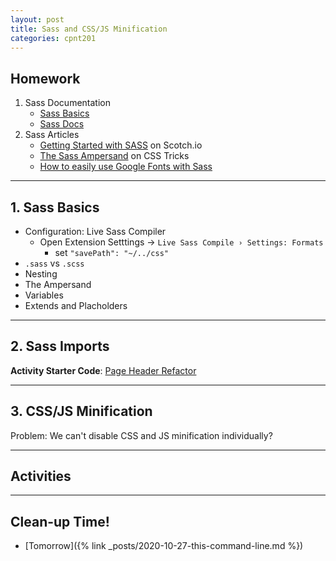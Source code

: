 ```yaml
---
layout: post
title: Sass and CSS/JS Minification
categories: cpnt201
---
```


## Homework
1. Sass Documentation
    - [Sass Basics](https://sass-lang.com/guide)
    - [Sass Docs](https://sass-lang.com/documentation)
2. Sass Articles
    - [Getting Started with SASS](https://scotch.io/tutorials/getting-started-with-sass) on Scotch.io
    - [The Sass Ampersand](https://css-tricks.com/the-sass-ampersand/) on CSS Tricks
    - [How to easily use Google Fonts with Sass](https://www.developerdrive.com/how-to-easily-use-google-fonts-with-sass/)

---

## 1. Sass Basics
- Configuration: Live Sass Compiler
  - Open Extension Setttings -> `Live Sass Compile › Settings: Formats`
    - set `"savePath": "~/../css"`
- `.sass` vs `.scss`
- Nesting
- The Ampersand
- Variables
- Extends and Placholders

---

## 2. Sass Imports

**Activity Starter Code**: [Page Header Refactor](https://github.com/sait-wbdv/sample-code/tree/master/frameworks/sass/page-header)

---

## 3. CSS/JS Minification
Problem: We can't disable CSS and JS minification individually?

---

## Activities

---

## Clean-up Time!
- [Tomorrow]({% link _posts/2020-10-27-this-command-line.md %})